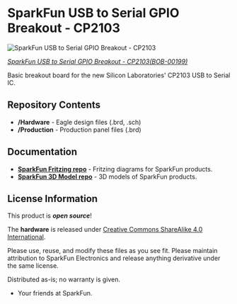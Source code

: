 SparkFun USB to Serial GPIO Breakout - CP2103
========================================

![SparkFun USB to Serial GPIO Breakout - CP2103](https://cdn.sparkfun.com//assets/parts/1/6/0/00199-04.jpg)

[*SparkFun USB to Serial GPIO Breakout - CP2103(BOB-00199)*](https://www.sparkfun.com/products/199)

Basic breakout board for the new Silicon Laboratories' CP2103 USB to Serial IC.

Repository Contents
-------------------

* **/Hardware** - Eagle design files (.brd, .sch)
* **/Production** - Production panel files (.brd)

Documentation
--------------
* **[SparkFun Fritzing repo](https://github.com/sparkfun/Fritzing_Parts)** - Fritzing diagrams for SparkFun products.
* **[SparkFun 3D Model repo](https://github.com/sparkfun/3D_Models)** - 3D models of SparkFun products. 


License Information
-------------------
This product is _**open source**_! 

The **hardware** is released under [Creative Commons ShareAlike 4.0 International](https://creativecommons.org/licenses/by-sa/4.0/).

Please use, reuse, and modify these files as you see fit. Please maintain attribution to SparkFun Electronics and release anything derivative under the same license.

Distributed as-is; no warranty is given.

- Your friends at SparkFun.


